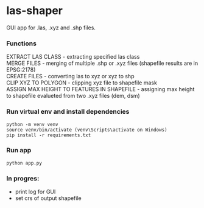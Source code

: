 # las-shaper

GUI app for .las, .xyz and .shp files.

### Functions
  EXTRACT LAS CLASS - extracting specified las class\
  MERGE FILES - merging of multiple .shp or .xyz files (shapefile results are in EPSG:2178)\
  CREATE FILES - converting las to xyz or xyz to shp\
  CLIP XYZ TO POLYGON - clipping xyz file to shapefile mask\
  ASSIGN MAX HEIGHT TO FEATURES IN SHAPEFILE - assigning max height to shapefile evalueted from two .xyz files (dem, dsm)

### Run virtual env and install dependencies

```
python -m venv venv
source venv/bin/activate (venv\Scripts\activate on Windows)
pip install -r requirements.txt
```

### Run app

```
python app.py
```
        
### In progres:
- print log for GUI
- set crs of output shapefile

